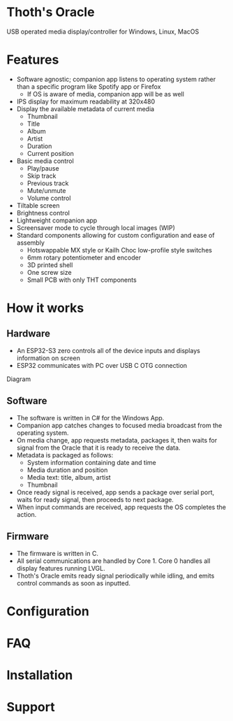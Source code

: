 # Thoth's Oracle
USB operated media display/controller for Windows, Linux, MacOS

# Features

- Software agnostic; companion app listens to operating system rather than a specific program like Spotify app or Firefox
  - If OS is aware of media, companion app will be as well
- IPS display for maximum readability at 320x480
- Display the available metadata of current media
  - Thumbnail
  - Title
  - Album
  - Artist
  - Duration
  - Current position
- Basic media control
  - Play/pause
  - Skip track
  - Previous track
  - Mute/unmute
  - Volume control
- Tiltable screen
- Brightness control
- Lightweight companion app
- Screensaver mode to cycle through local images (WIP)
- Standard components allowing for custom configuration and ease of assembly
  - Hotswappable MX style or Kailh Choc low-profile style switches
  - 6mm rotary potentiometer and encoder
  - 3D printed shell
  - One screw size
  - Small PCB with only THT components

# How it works

## Hardware

- An ESP32-S3 zero controls all of the device inputs and displays information on screen
- ESP32 communicates with PC over USB C OTG connection

Diagram

## Software

- The software is written in C# for the Windows App.
- Companion app catches changes to focused media broadcast from the operating system.
- On media change, app requests metadata, packages it, then waits for signal from the Oracle that it is ready to receive the data.
- Metadata is packaged as follows:
  - System information containing date and time
  - Media duration and position
  - Media text: title, album, artist
  - Thumbnail
- Once ready signal is received, app sends a package over serial port, waits for ready signal, then proceeds to next package.
- When input commands are received, app requests the OS completes the action.

## Firmware

- The firmware is written in C.
- All serial communications are handled by Core 1. Core 0 handles all display features running LVGL.
- Thoth's Oracle emits ready signal periodically while idling, and emits control commands as soon as inputted.

# Configuration

# FAQ

# Installation

# Support 
